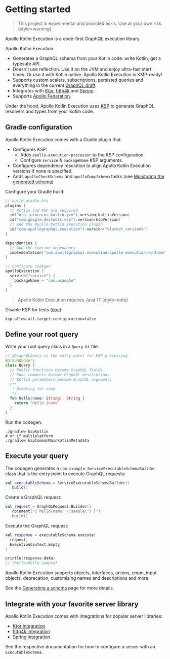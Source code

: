 # Getting started

> This project is experimental and provided as-is. Use at your own risk.
{style=warning}

Apollo Kotlin Execution is a code-first GraphQL execution library.

Apollo Kotlin Execution:

* Generates a GraphQL schema from your Kotlin code: write Kotlin, get a typesafe API.
* Doesn't use reflection. Use it on the JVM and enjoy ultra-fast start times. Or use it with Kotlin native. Apollo Kotlin Execution is KMP-ready!
* Supports custom scalars, subscriptions, persisted queries and everything in the current [GraphQL draft](https://spec.graphql.org/draft/).
* Integrates with [Ktor](ktor.md), [http4k](http4k.md) and [Spring](spring.md).
* Supports [Apollo Federation](federation.md).

Under the hood, Apollo Kotlin Execution uses [KSP](https://kotlinlang.org/docs/ksp-overview.html) to generate GraphQL resolvers and types from your Kotlin code.

## Gradle configuration

Apollo Kotlin Execution comes with a Gradle plugin that:

* Configures KSP:
  * Adds `apollo-execution-processor` to the KSP configuration.
  * Configure `service` & `packageName` KSP arguments.
* Configures dependency resolution to align Apollo Kotlin Execution versions if none is specified.
* Adds `apolloCheckSchema` and `apolloDumpSchema` tasks (see [Monitoring the generated schema](schema-dump.md))

Configure your Gradle build:

```kotlin
// build.gradle.kts
plugins {
  // Kotlin and KSP are required
  id("org.jetbrains.kotlin.jvm").version(kotlinVersion)
  id("com.google.devtools.ksp").version(kspVersion)
  // Add the Apollo Kotlin Execution plugin
  id("com.apollographql.execution").version("%latest_version%")
}

dependencies {
  // Add the runtime dependency
  implementation("com.apollographql.execution:apollo-execution-runtime")
}

// Configure codegen
apolloExecution {
  service("service") {
    packageName = "com.example"
  }
}
```

> Apollo Kotlin Execution requires Java 17
{style=note}

Disable KSP for tests ([doc](https://kotlinlang.org/docs/ksp-multiplatform.html#avoid-the-ksp-configuration-on-ksp-1-0-1)):

```
ksp.allow.all.target.configuration=false
```

## Define your root query

Write your root query class in a `Query.kt` file:

```kotlin
// @GraphQLQuery is the entry point for KSP processing
@GraphQLQuery
class Query {
  // Public functions become GraphQL fields 
  // Kdoc comments become GraphQL descriptions
  // Kotlin parameters become GraphQL arguments
  /**
   * Greeting for name
   */
  fun hello(name: String): String {
    return "Hello $name"
  }
}
```

Run the codegen:

```shell
./gradlew kspKotlin
# or if multiplatform
./gradlew kspCommonMainKotlinMetadata
```

## Execute your query

The codegen generates a `com.example.ServiceExecutableSchemaBuilder` class that is the entry point to execute GraphQL requests:

```kotlin
val executableSchema = ServiceExecutableSchemaBuilder()
  .build()
```

Create a GraphQL request:
```kotlin
val request = GraphQLRequest.Builder()
  .document("{ hello(name: \"sample\") }")
  .build()
```

Execute the GraphQL request:
```kotlin
val response = executableSchema.execute(
  request,
  ExecutionContext.Empty
)

println(response.data)
// {hello=Hello sample}
```

Apollo Kotlin Execution supports objects, interfaces, unions, enum, input objects, deprecation, customizing names and descriptions and more. 

See the [Generating a schema](schema.md) page for more details.

## Integrate with your favorite server library

Apollo Kotlin Execution comes with integrations for popular server libraries:

* [Ktor integration](ktor.md)
* [http4k integration](http4k.md)
* [Spring integration](spring.md)

See the respective documentation for how to configure a server with an `ExecutableSchema`.
